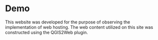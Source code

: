 # Demo

This website was developed for the purpose of observing the implementation of web hosting. The web content utilized on this site was constructed using the QGIS2Web plugin.
